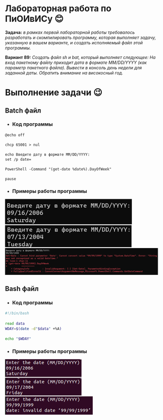 # Лабораторная работа по ПиОИвИСу :blush:
__Задача:__ _в рамках первой лабораторной работы требовалось разработать и скомпилировать программу, которая выполняет задачу, указанную в вашем варианте, и создать исполняемый файл этой программы._

__Вариант 89:__ _Создать файл sh и bat, который выполняет следующее: 
На вход пакетному файлу приходит дата в формате MM/DD/YYYY (как параметр пакетного файла). Вывести в консоль день недели для заданной даты. Обратить внимание на високосный год._

# Выполнение задачи &#128521;
## Batch файл
- ### Код программы
```batch
@echo off

chcp 65001 > nul

echo Введите дату в формате MM/DD/YYYY:
set /p date= 

PowerShell -Command "(get-date %date%).DayOfWeek"

pause
```
- ### Примеры работы программы
![](1.png)
![](2.png)
![](3.png)
## Bash файл
- ### Код программы
```bash
#!/bin/bash

read data
WDAY=$(date -d"$data" +%A)

echo "$WDAY"
```
- ### Примеры работы программы
![](4.png)
![](5.png)
![](6.png)
